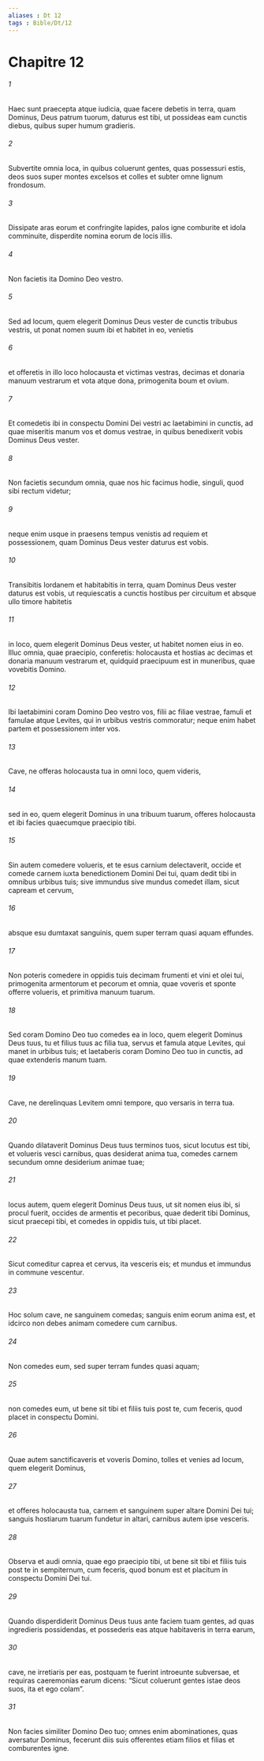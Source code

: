 ```yaml
---
aliases : Dt 12
tags : Bible/Dt/12
---
```


# Chapitre 12

###### 1
Haec sunt praecepta atque iudicia, quae facere debetis in terra, quam Dominus, Deus patrum tuorum, daturus est tibi, ut possideas eam cunctis diebus, quibus super humum gradieris.
###### 2
Subvertite omnia loca, in quibus coluerunt gentes, quas possessuri estis, deos suos super montes excelsos et colles et subter omne lignum frondosum. 
###### 3
Dissipate aras eorum et confringite lapides, palos igne comburite et idola comminuite, disperdite nomina eorum de locis illis.
###### 4
Non facietis ita Domino Deo vestro. 
###### 5
Sed ad locum, quem elegerit Dominus Deus vester de cunctis tribubus vestris, ut ponat nomen suum ibi et habitet in eo, venietis 
###### 6
et offeretis in illo loco holocausta et victimas vestras, decimas et donaria manuum vestrarum et vota atque dona, primogenita boum et ovium. 
###### 7
Et comedetis ibi in conspectu Domini Dei vestri ac laetabimini in cunctis, ad quae miseritis manum vos et domus vestrae, in quibus benedixerit vobis Dominus Deus vester.
###### 8
Non facietis secundum omnia, quae nos hic facimus hodie, singuli, quod sibi rectum videtur; 
###### 9
neque enim usque in praesens tempus venistis ad requiem et possessionem, quam Dominus Deus vester daturus est vobis. 
###### 10
Transibitis Iordanem et habitabitis in terra, quam Dominus Deus vester daturus est vobis, ut requiescatis a cunctis hostibus per circuitum et absque ullo timore habitetis 
###### 11
in loco, quem elegerit Dominus Deus vester, ut habitet nomen eius in eo. Illuc omnia, quae praecipio, conferetis: holocausta et hostias ac decimas et donaria manuum vestrarum et, quidquid praecipuum est in muneribus, quae vovebitis Domino. 
###### 12
Ibi laetabimini coram Domino Deo vestro vos, filii ac filiae vestrae, famuli et famulae atque Levites, qui in urbibus vestris commoratur; neque enim habet partem et possessionem inter vos.
###### 13
Cave, ne offeras holocausta tua in omni loco, quem videris, 
###### 14
sed in eo, quem elegerit Dominus in una tribuum tuarum, offeres holocausta et ibi facies quaecumque praecipio tibi. 
###### 15
Sin autem comedere volueris, et te esus carnium delectaverit, occide et comede carnem iuxta benedictionem Domini Dei tui, quam dedit tibi in omnibus urbibus tuis; sive immundus sive mundus comedet illam, sicut capream et cervum, 
###### 16
absque esu dumtaxat sanguinis, quem super terram quasi aquam effundes. 
###### 17
Non poteris comedere in oppidis tuis decimam frumenti et vini et olei tui, primogenita armentorum et pecorum et omnia, quae voveris et sponte offerre volueris, et primitiva manuum tuarum. 
###### 18
Sed coram Domino Deo tuo comedes ea in loco, quem elegerit Dominus Deus tuus, tu et filius tuus ac filia tua, servus et famula atque Levites, qui manet in urbibus tuis; et laetaberis coram Domino Deo tuo in cunctis, ad quae extenderis manum tuam. 
###### 19
Cave, ne derelinquas Levitem omni tempore, quo versaris in terra tua.
###### 20
Quando dilataverit Dominus Deus tuus terminos tuos, sicut locutus est tibi, et volueris vesci carnibus, quas desiderat anima tua, comedes carnem secundum omne desiderium animae tuae; 
###### 21
locus autem, quem elegerit Dominus Deus tuus, ut sit nomen eius ibi, si procul fuerit, occides de armentis et pecoribus, quae dederit tibi Dominus, sicut praecepi tibi, et comedes in oppidis tuis, ut tibi placet. 
###### 22
Sicut comeditur caprea et cervus, ita vesceris eis; et mundus et immundus in commune vescentur. 
###### 23
Hoc solum cave, ne sanguinem comedas; sanguis enim eorum anima est, et idcirco non debes animam comedere cum carnibus. 
###### 24
Non comedes eum, sed super terram fundes quasi aquam; 
###### 25
non comedes eum, ut bene sit tibi et filiis tuis post te, cum feceris, quod placet in conspectu Domini. 
###### 26
Quae autem sanctificaveris et voveris Domino, tolles et venies ad locum, quem elegerit Dominus, 
###### 27
et offeres holocausta tua, carnem et sanguinem super altare Domini Dei tui; sanguis hostiarum tuarum fundetur in altari, carnibus autem ipse vesceris.
###### 28
Observa et audi omnia, quae ego praecipio tibi, ut bene sit tibi et filiis tuis post te in sempiternum, cum feceris, quod bonum est et placitum in conspectu Domini Dei tui.
###### 29
Quando disperdiderit Dominus Deus tuus ante faciem tuam gentes, ad quas ingredieris possidendas, et possederis eas atque habitaveris in terra earum, 
###### 30
cave, ne irretiaris per eas, postquam te fuerint introeunte subversae, et requiras caeremonias earum dicens: “Sicut coluerunt gentes istae deos suos, ita et ego colam”. 
###### 31
Non facies similiter Domino Deo tuo; omnes enim abominationes, quas aversatur Dominus, fecerunt diis suis offerentes etiam filios et filias et comburentes igne.
